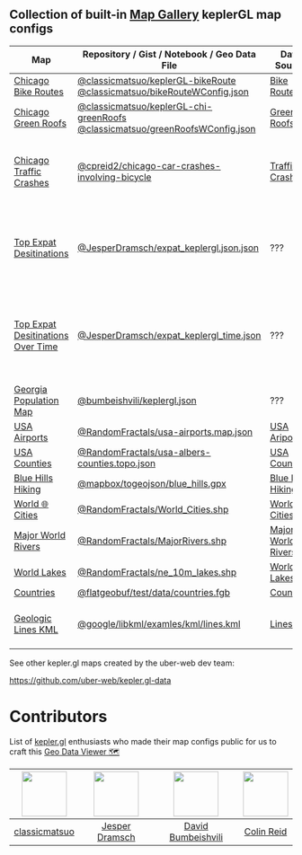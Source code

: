 ## Collection of built-in [Map Gallery](https://github.com/RandomFractals/geo-data-viewer#map-gallery) keplerGL map configs

| Map | Repository / Gist / Notebook / Geo Data File | Data Source | Description |
| ------- | ---- | ------------- | ----------- |
| [Chicago Bike Routes](https://github.com/classicmatsuo/keplerGL-bikeRoute/blob/master/src/data/bikeRouteWConfig.json) | [@classicmatsuo/keplerGL-bikeRoute](https://github.com/classicmatsuo/keplerGL-bikeRoute) [@classicmatsuo/bikeRouteWConfig.json](https://gist.github.com/classicmatsuo/81891000d271101e66904ed7fc35f10e) | [Bike Routes](https://data.cityofchicago.org/Transportation/Bike-Routes/3w5d-sru8) | Bike routes in Chicago |
| [Chicago Green Roofs](https://github.com/classicmatsuo/keplerGL-chi-greenRoofs/blob/master/src/data/keplergl.json) | [@classicmatsuo/keplerGL-chi-greenRoofs](https://github.com/classicmatsuo/keplerGL-chi-greenRoofs) [@classicmatsuo/greenRoofsWConfig.json](https://gist.github.com/classicmatsuo/dbfdfc9759c6314b986c7e788ba7f07c) | [Green Roofs](https://data.cityofchicago.org/Environment-Sustainable-Development/Green-Roofs/q3z3-udcz) | Chicago green roofs for 2012 |
| [Chicago Traffic Crashes](https://github.com/RandomFractals/geo-data-viewer/blob/master/data/csv/chicago-traffic-crashes.map.json) | [@cpreid2/chicago-car-crashes-involving-bicycle](https://observablehq.com/@cpreid2/chicago-car-crashes-involving-bicycle) | [Traffic Crashes](https://data.cityofchicago.org/Transportation/Traffic-Crashes-Crashes/85ca-t3if) | Chicago traffic crashes for 2016 through 2019 |
| [Top Expat Desitinations](https://raw.githubusercontent.com/RandomFractals/geo-data-viewer/master/data/csv/top-expat-destinations.map.json) | [@JesperDramsch/expat_keplergl.json.json](https://gist.github.com/JesperDramsch/73a2f437cfc1e6e968cddfbb4793167f) | ??? | Top expat destinations ranked by country for 2014 through 2017 |
| [Top Expat Desitinations Over Time](https://raw.githubusercontent.com/RandomFractals/geo-data-viewer/master/data/csv/top-expat-destinations-time.map.json) | [@JesperDramsch/expat_keplergl_time.json](https://gist.github.com/JesperDramsch/73a2f437cfc1e6e968cddfbb4793167f#file-expat_keplergl_time-json) | ??? | Top expat destinations over time ranked by country for 2014 through 2017 |
| [Georgia Population Map](https://gist.githubusercontent.com/bumbeishvili/fac2b30e3be09259a9b27d8c139b1456/raw/214c8e5b047aa6443a2e18607a216f52e02cfe0b/keplergl.json) | [@bumbeishvili/keplergl.json](https://gist.github.com/bumbeishvili/fac2b30e3be09259a9b27d8c139b1456) | ??? | Georgia Population Map |
| [USA Airports](https://github.com/RandomFractals/geo-data-viewer/blob/master/data/csv/usa-airports.map.json) | [@RandomFractals/usa-airports.map.json](https://github.com/RandomFractals/geo-data-viewer/blob/master/data/csv/usa-airports.map.json) | [USA Ariports](https://github.com/vega/vega-datasets/blob/master/data/airports.csv) | USA Airports |
| [USA Counties](https://github.com/RandomFractals/geo-data-viewer/blob/master/data/topojson/usa-albers-counties.topo.json) | [@RandomFractals/usa-albers-counties.topo.json](https://github.com/RandomFractals/geo-data-viewer/blob/master/data/topojson/usa-albers-counties.topo.json) | [USA Counties](https://github.com/deldersveld/topojson/blob/master/countries/united-states/us-albers-counties.json) | USA Counties |
| [Blue Hills Hiking](https://github.com/mapbox/togeojson/blob/master/test/data/blue_hills.gpx) | [@mapbox/togeojson/blue_hills.gpx](https://github.com/mapbox/togeojson/blob/master/test/data/blue_hills.gpx) | [Blue Hills Hiking](https://github.com/mapbox/togeojson/blob/master/test/data/blue_hills.gpx) | Blue Hills Hiking |
| [World 🌐 Cities](https://github.com/RandomFractals/geo-data-viewer/tree/master/data/shapefiles) | [@RandomFractals/World_Cities.shp](https://github.com/RandomFractals/geo-data-viewer/blob/master/data/shapefiles/World_Cities.shp) | [World 🌐 Cities](https://hub.arcgis.com/datasets/6996f03a1b364dbab4008d99380370ed_0) | World 🌐 Cities |
| [Major World Rivers](https://github.com/RandomFractals/geo-data-viewer/tree/master/data/shapefiles) | [@RandomFractals/MajorRivers.shp](https://github.com/RandomFractals/geo-data-viewer/blob/master/data/shapefiles/MajorRivers.shp) | [Major World Rivers](https://datacatalog.worldbank.org/dataset/major-rivers-world) | Major World Rivers |
| [World Lakes](https://github.com/RandomFractals/geo-data-viewer/tree/master/data/shapefiles) | [@RandomFractals/ne_10m_lakes.shp](https://github.com/RandomFractals/geo-data-viewer/blob/master/data/shapefiles/ne_10m_lakes.shp) | [World Lakes](https://www.naturalearthdata.com/downloads/10m-physical-vectors/10m-lakes) | World Lakes |
| [Countries](https://github.com/RandomFractals/geo-data-viewer/tree/master/data/shapefiles) | [@flatgeobuf/test/data/countries.fgb](https://github.com/bjornharrtell/flatgeobuf/blob/master/test/data/countries.fgb) | [Countries](https://github.com/bjornharrtell/flatgeobuf/tree/master/test/data) | Countries |
| [Geologic Lines KML](https://github.com/RandomFractals/geo-data-viewer/blob/master/data/kml) | [@google/libkml/examles/kml/lines.kml](https://github.com/google/libkml/blob/master/examples/kml/lines.kml) | [Lines](https://github.com/google/libkml/blob/master/examples/kml) | Marin County, CA Geologic Lines |

See other kepler.gl maps created by the uber-web dev team:

https://github.com/uber-web/kepler.gl-data

# Contributors

List of [kepler.gl](kepler.gl) enthusiasts who made their map configs public for us to craft this [Geo Data Viewer 🗺️](https://marketplace.visualstudio.com/items?itemName=RandomFractalsInc.geo-data-viewer)

| [<img src="https://avatars2.githubusercontent.com/u/13067641?s=460&v=4" width="80">](https://github.com/classicmatsuo) | [<img src="https://avatars0.githubusercontent.com/u/2620316?s=460&v=4" width="80">](https://github.com/JesperDramsch) | [<img src="https://avatars1.githubusercontent.com/u/6873202?s=400&v=4" width="80">](https://github.com/bumbeishvili) | [<img src="https://avatars2.githubusercontent.com/u/1743726?s=460&v=4" width="80">](https://github.com/cpreid2) |
|:-:|:-:|:-:|:-:|
| [classicmatsuo](https://github.com/classicmatsuo) | [Jesper Dramsch](https://github.com/JesperDramsch) | [David Bumbeishvili](https://github.com/bumbeishvili) | [Colin Reid](https://github.com/cpreid2) |
